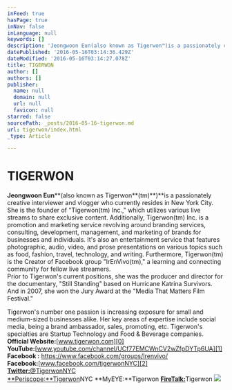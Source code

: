 ```yaml
---
inFeed: true
hasPage: true
inNav: false
inLanguage: null
keywords: []
description: 'Jeongwoon Eun(also known as Tigerwon™)is a passionately creative interviewer and vlogger who currently resides in New York City. She is the founder of “Tigerwon™ Inc.,” which utilizes various live streams to share exclusive content. Additionally, Tigerwon™ Inc. is a promotion and marketing service revolving around branding services, consulting, development, management, and marketing of brands for businesses and individuals. It’s also an entertainment service that features photographic, audio, video, and prose presentations on various topics such as food, fashion, travel, technology, and writing. Furthermore, Tigerwon™ is the Creator of Facebook group “IrEnVivo™,” a learning and connecting community for fellow live streamers.  Prior to Tigerwon’s current positions, she was the producer and director for the documentary, "Still Standing" based on Hurricane Katrina Survivors. And in 2007, she won the Jury Award at the “Media That Matters Film Festival.” '
datePublished: '2016-05-16T03:14:36.429Z'
dateModified: '2016-05-16T03:14:27.078Z'
title: TIGERWON
author: []
authors: []
publisher:
  name: null
  domain: null
  url: null
  favicon: null
starred: false
sourcePath: _posts/2016-05-16-tigerwon.md
url: tigerwon/index.html
_type: Article

---
```

# TIGERWON

**Jeongwoon Eun****(also known as Tigerwon**(tm)**)**is a passionately creative interviewer and vlogger who currently resides in New York City. She is the founder of "Tigerwon(tm) Inc.," which utilizes various live streams to share exclusive content. Additionally, Tigerwon(tm) Inc. is a promotion and marketing service revolving around branding services, consulting, development, management, and marketing of brands for businesses and individuals. It's also an entertainment service that features photographic, audio, video, and prose presentations on various topics such as food, fashion, travel, technology, and writing. Furthermore, Tigerwon(tm) is the Creator of Facebook group "IrEnVivo(tm)," a learning and connecting community for fellow live streamers.  
Prior to Tigerwon's current positions, she was the producer and director for the documentary, "Still Standing" based on Hurricane Katrina Survivors. And in 2007, she won the Jury Award at the "Media That Matters Film Festival." 

Tigerwon's number one passion is increasing exposure for small and medium-sized businesses alike. Her key areas of expertise include social media, being a brand ambassador, sales, promoting, etc. Tigerwon's specialties are Startup Technology and Food & Beverage companies.  
**Official Website:**[www.tigerwon.com][0]  
**YouTube:**[www.youtube.com/channel/UCf77EMCWnCV2wZfpDYTp6UA][1]  
**Facebook :** https://www.facebook.com/groups/Irenvivo/  
**Facebook:**[www.facebook.com/tigerwonNYC][2]  
[**Twitter:**@TigerwonNYC][3]  
[**Periscope:**Tigerwon][4]NYC **MyEYE:**Tigerwon [**FireTalk:**][5]Tigerwon
![](https://the-grid-user-content.s3-us-west-2.amazonaws.com/a5f27811-37a0-4468-af02-cdd831f03837.jpg)

[0]: http://www.tigerwon.com/
[1]: http://www.youtube.com/channel/UCf77EMCWnCV2wZfpDYTp6UA
[2]: http://www.facebook.com/tigerwonNYC
[3]: https://twitter.com/tigerwonnyc
[4]: https://www.periscope.tv/tigerwonnyc
[5]: https://firetalk.com/tigerwon
